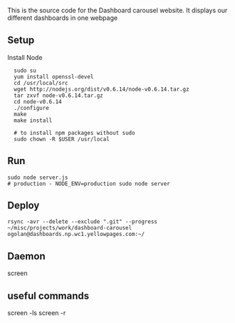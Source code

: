 This is the source code for the Dashboard carousel website.
It displays our different dashboards in one webpage

Setup
-----

Install Node
 
      sudo su  
      yum install openssl-devel  
      cd /usr/local/src  
      wget http://nodejs.org/dist/v0.6.14/node-v0.6.14.tar.gz  
      tar zxvf node-v0.6.14.tar.gz   
      cd node-v0.6.14  
      ./configure  
      make  
      make install   
      
      # to install npm packages without sudo
      sudo chown -R $USER /usr/local 

Run
---

    sudo node server.js
    # production - NODE_ENV=production sudo node server

Deploy
------

    rsync -avr --delete --exclude ".git" --progress ~/misc/projects/work/dashboard-carousel ogolan@dashboards.np.wc1.yellowpages.com:~/

Daemon
------
screen 

useful commands
---------------
screen -ls
screen -r

